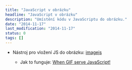 ```yaml
---
title: "JavaScript v obrázku"
headline: "JavaScript v obrázku"
description: "Umístění kódu v JavaScriptu do obrázku."
date: "2014-11-17"
last_modification: "2014-11-17"
status: 0
tags: []
---
```


- Nástroj pro vložení JS do obrázku: [imagejs](http://jklmnn.de/imagejs/)

  - Jak to funguje: [When GIF serve JavaScript!](http://iamajin.blogspot.in/2014/11/when-gifs-serve-javascript.html)